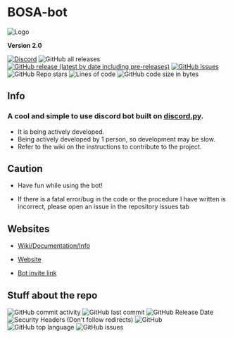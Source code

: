 # BOSA-bot

![Logo](https://cdn.discordapp.com/avatars/844755365191352358/9d8fd75f36f5bd4e2866e6fcd8acac26.png?size=128)


**Version 2.0**

[![Discord](https://img.shields.io/discord/849953866308517888?style=for-the-badge)](https://discord.gg/tmFf5zt827)
![GitHub all releases](https://img.shields.io/github/downloads/Absozero/BOSA-bot/total?style=for-the-badge)
[![GitHub release (latest by date including pre-releases)](https://img.shields.io/github/v/release/Absozero/BOSA-bot?include_prereleases&style=for-the-badge)](https://github.com/absozero/BOSA-bot/releases/) 
[![GitHub issues](https://img.shields.io/github/issues/Absozero/BOSA-bot?style=for-the-badge)](https://github.com/absozero/BOSA-bot/issues)
![GitHub Repo stars](https://img.shields.io/github/stars/Absozero/BOSA-bot?style=social)
![Lines of code](https://img.shields.io/tokei/lines/github/Absozero/BOSA-bot?style=for-the-badge)
![GitHub code size in bytes](https://img.shields.io/github/languages/code-size/Absozero/BOSA-bot?style=for-the-badge)
## Info
### A cool and simple to use discord bot built on [discord.py](https://github.com/Rapptz/discord.py).

- It is being actively developed.
- Being actively developed by 1 person, so development may be slow.
- Refer to the wiki on the instructions to contribute to the project.

## Caution

- Have fun while using the bot! 

- If there is a fatal error/bug in the code or the procedure I have written is incorrect, please open an issue in the repository issues tab []()

## Websites

- [Wiki/Documentation/Info](https://github.com/absozero/BOSA-bot/wiki)

- [Website](https://absozero.github.io/BOSA-bot/)

- [Bot invite link](https://discord.com/api/oauth2/authorize?client_id=844755365191352358&permissions=8&scope=bot)

## Stuff about the repo

![GitHub commit activity](https://img.shields.io/github/commit-activity/w/Absozero/BOSA-bot?style=for-the-badge)
![GitHub last commit](https://img.shields.io/github/last-commit/Absozero/BOSA-bot?style=for-the-badge)
![GitHub Release Date](https://img.shields.io/github/release-date/Absozero/BOSA-bot?style=for-the-badge)
![Security Headers (Don't follow redirects)](https://img.shields.io/security-headers?ignoreRedirects&style=for-the-badge&url=https%3A%2F%2Fabsozero.github.io%2FBOSA-bot%2F)
![GitHub](https://img.shields.io/github/license/Absozero/BOSA-bot?style=for-the-badge)
![GitHub top language](https://img.shields.io/github/languages/top/Absozero/BOSA-bot?style=for-the-badge)
![GitHub issues](https://img.shields.io/github/issues-raw/Absozero/BOSA-bot?style=for-the-badge)
